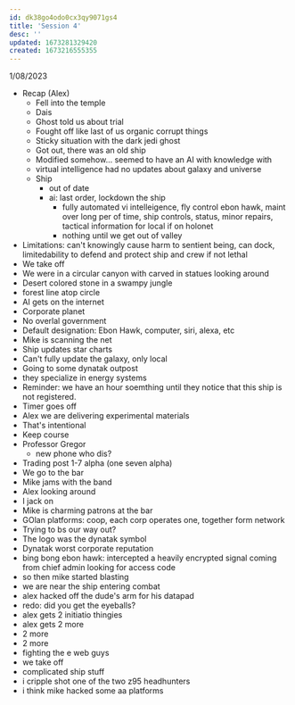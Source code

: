 ```yaml
---
id: dk38go4odo0cx3qy9071gs4
title: 'Session 4'
desc: ''
updated: 1673281329420
created: 1673216555355
---
```


1/08/2023

- Recap (Alex)
  - Fell into the temple
  - Dais
  - Ghost told us about trial
  - Fought off like last of us organic corrupt things
  - Sticky situation with the dark jedi ghost
  - Got out, there was an old ship
  - Modified somehow... seemed to have an AI with knowledge with
  - virtual intelligence had no updates about galaxy and universe
  - Ship
    - out of date
    - ai: last order, lockdown the ship
      - fully automated vi intelleigence, fly control ebon hawk, maint over long per of time, ship controls, status, minor repairs, tactical information for local if on holonet
      - nothing until we get out of valley
- Limitations: can't knowingly cause harm to sentient being, can dock, limitedability to defend and protect ship and crew if not lethal
- We take off
- We were in a circular canyon with carved in statues looking around
- Desert colored stone in a swampy jungle
- forest line atop circle
- AI gets on the internet
- Corporate planet
- No overlal government
- Default designation: Ebon Hawk, computer, siri, alexa, etc
- Mike is scanning the net
- Ship updates star charts
- Can't fully update the galaxy, only local
- Going to some dynatak outpost
- they specialize in energy systems
- Reminder: we have an hour soemthing until they notice that this ship is not registered.
- Timer goes off
- Alex we are delivering experimental materials
- That's intentional
- Keep course
- Professor Gregor
  - new phone who dis?
- Trading post 1-7 alpha (one seven alpha)
- We go to the bar
- Mike jams with the band
- Alex looking around
- I jack on
- Mike is charming patrons at the bar
- GOlan platforms: coop, each corp operates one, together form network
- Trying to bs our way out?
- The logo was the dynatak symbol
- Dynatak worst corporate reputation
- bing bong ebon hawk: intercepted a heavily encrypted signal coming from chief admin looking for access code
- so then mike started blasting
- we are near the ship entering combat
- alex hacked off the dude's arm for his datapad
- redo: did you get the eyeballs?
- alex gets 2 initiatio thingies
- alex gets 2 more
- 2 more
- 2 more
- fighting the e web guys
- we take off
- complicated ship stuff
- i cripple shot one of the two z95 headhunters
- i think mike hacked some aa platforms

